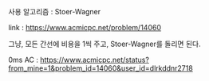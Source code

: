 사용 알고리즘 : Stoer-Wagner

link : https://www.acmicpc.net/problem/14060

그냥, 모든 간선에 비용을 1씩 주고, Stoer-Wagner를 돌리면 된다. 

0ms AC : https://www.acmicpc.net/status?from_mine=1&problem_id=14060&user_id=dlrkddnr2718
